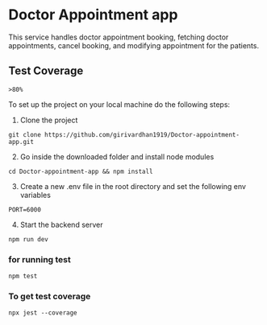 # Doctor Appointment app

This service handles doctor appointment booking, fetching doctor appointments, cancel booking, and modifying appointment for the patients.

## Test Coverage
```
>80%
```

To set up the project on your local machine do the following steps:

1. Clone the project
```
git clone https://github.com/girivardhan1919/Doctor-appointment-app.git
```

2. Go inside the downloaded folder and install node modules

```
cd Doctor-appointment-app && npm install
```

3. Create a new .env file in the root directory and set the following env variables
```
PORT=6000
```

4. Start the backend server
```
npm run dev
```



### for running test
```
npm test
```

### To get test coverage
```
npx jest --coverage
```
